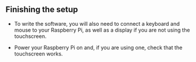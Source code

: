 ## Finishing the setup

- To write the software, you will also need to connect a keyboard and mouse to your Raspberry Pi, as well as a display if you are not using the touchscreen.

- Power your Raspberry Pi on and, if you are using one, check that the touchscreen works.
